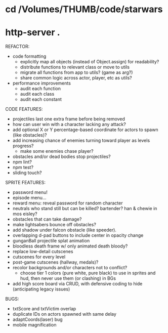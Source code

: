# cd /Volumes/THUMB/code/starwars
# http-server .

REFACTOR:
* code formatting
  * explicitly map all objects (instead of Object.assign) for readability?
  * distribute functions to relevant class or move to utils
  * migrate all functions from app to utils? (game as arg?)
  * share common logic across actor, player, etc as utils?
* performance improvements
  * audit each function
  * audit each class
  * audit each constant

CODE FEATURES:
* projectiles last one extra frame before being removed
* how can user win with a character lacking any attack?
* add optional X or Y percentage-based coordinate for actors to spawn (like obstacles)?
* add increasing chance of enemies turning toward player as levels progress?
  * make some enemies chase player?
* obstacles and/or dead bodies stop projectiles?
* npm lint?
* npm test?
* sliding touch?

SPRITE FEATURES:
* password menu!
* episode menu...
* reward menu: reveal password for random character
* neutrals who stand still but can be killed? bartender? han & chewie in mos eisley?
* obstacles that can take damage?
* make lightsabers bounce off obstacles?
* add shadow under falcon obstacle (like speeder).
* overlapping d-pad buttons to include center in opacity change
* gunganBall projectile splat animation
* bloodless death frame w/ only animated death bloody?
* replace low-detail cutscenes
* cutscenes for every level
* post-game cutscenes (hallway, medals)?
* recolor backgrounds and/or characters not to conflict?
  * choose tier 1 colors (pure white, pure black) to use in sprites and hud, then never use them (or clashing) in BGs
* add high score board via CRUD, with defensive coding to hide (anticipating legacy issues)

BUGS:
* txtScore and txtVictim overlap
* duplicate IDs on actors spawned with same delay
* adaptCoords(laser) bug
* mobile magnification
